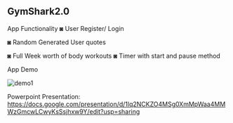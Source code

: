 GymShark2.0
-------------------------------------------------------------------------------------------------------------------------------------------------------------------------
App Functionality
  ◙ User Register/ Login
  
  ◙ Random Generated User quotes
  
  ◙ Full Week worth of body workouts
  ◙ Timer with start and pause method

App Demo

  ![demo1](https://user-images.githubusercontent.com/63178444/101089105-b1cdb080-3582-11eb-9a44-425dc8ebff05.gif)
  

Powerpoint Presentation: https://docs.google.com/presentation/d/1lq2NCKZO4MSg0XmMpWaa4MMWzGmcwLCwyKsSsjhxw9Y/edit?usp=sharing
